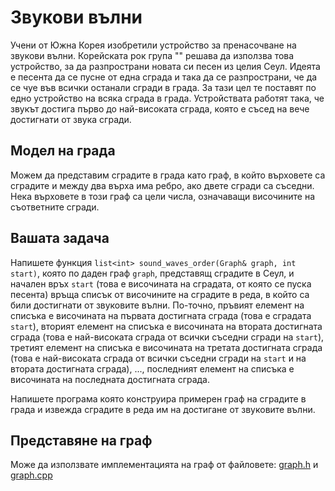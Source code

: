 Звукови вълни
=============

Учени от Южна Корея изобретили устройство за пренасочване на звукови вълни.
Корейската рок група "" решава да използва това устройство, за да
разпространи новата си песен из целия Сеул. Идеята е песента да се пусне от
една сграда и така да се разпространи, че да се чуе във всички останали сгради
в града. За тази цел те поставят по едно устройство на всяка сграда в града.
Устройствата работят така, че звукът достига първо до най-високата сграда,
която е съсед на вече достигнати от звука сгради.

Модел на града
--------------
Можем да представим сградите в града като граф, в който върховете са сградите
и между два върха има ребро, ако двете сгради са съседни.
Нека върховете в този граф са цели числа, означаващи височините на съответните
сгради.

Вашата задача
-------------
Напишете функция `list<int> sound_waves_order(Graph& graph, int start)`,
която по даден граф `graph`, представящ сградите в Сеул, и начален връх
`start` (това е височината на сградата, от която се пуска песента) връща
списък от височините на сградите в реда, в който са били достигнати от
звуковите вълни. По-точно, пръвият елемент на списъка е височината на първата
достигната сграда (това е сградата `start`), вторият елемент на списъка е
височината на втората достигната сграда (това е най-високата сграда от всички
съседни сгради на `start`), третият елемент на списъка е височината на третата
достигната сграда (това е най-високата сграда от всички съседни сгради на
`start` и на втората достигната сграда), ..., последният елемент на списъка
е височината на последната достигната сграда.

Напишете програма която конструира примерен граф на сградите в града и извежда
сградите в реда им на достигане от звуковите вълни.

Представяне на граф
-------------------
Може да използвате имплементацията на граф от файловете:
[graph.h](graph.h) и [graph.cpp](graph.cpp)
